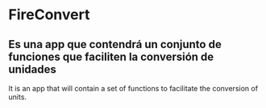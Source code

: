# FireConvert
Es una app que contendrá un conjunto de funciones que faciliten la conversión de unidades
-----------------------------------------------------------------------------------------
It is an app that will contain a set of functions to facilitate the conversion of units.
